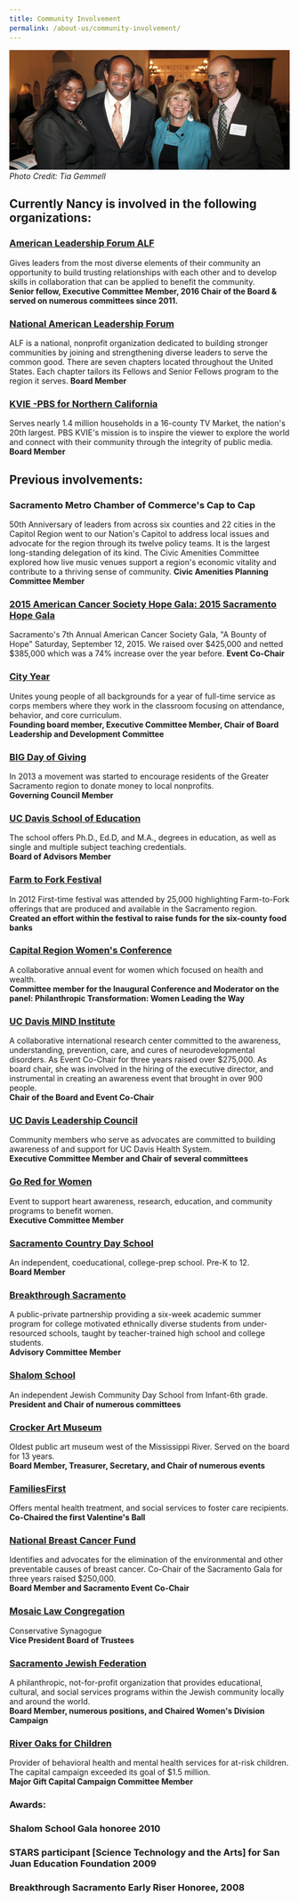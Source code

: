 ```yaml
---
title: Community Involvement
permalink: /about-us/community-involvement/
---
```

![Image of Nancy posing with others from the community](/assets/images/community-involvement-banner.jpg)
*Photo Credit: Tia Gemmell*

## Currently Nancy is involved in the following organizations:

### [American Leadership Forum ALF](//www.alf-mvc.org/ "American Leadership Forum ALF")

Gives leaders from the most diverse elements of their community an opportunity to build trusting relationships with each other and to develop skills in collaboration that can be applied to benefit the community. \
**Senior fellow, Executive Committee Member, 2016 Chair of the Board & served on numerous committees since 2011.**

### [National American Leadership Forum](alfnational.org)

ALF is a national, nonprofit organization dedicated to building stronger communities by joining and strengthening diverse leaders to serve the common good.  There are seven chapters located throughout the United States.  Each chapter tailors its Fellows and Senior Fellows program to the region it serves.                                                                                                 **Board Member**

### [KVIE -PBS for Northern California ](kvie.org)

Serves nearly 1.4 million households in a 16-county TV Market, the nation's 20th largest.  PBS KVIE's mission is to inspire the viewer to explore the world and connect with their community through the integrity of public media.                                                                                              **Board Member**

## [](kvie.org)[](alfnational.org)Previous involvements:

### Sacramento Metro Chamber of Commerce's Cap to Cap [](https://metrochamber.org/cap22/)

50th Anniversary of leaders from across six counties and 22 cities in the Capitol Region went to our Nation's Capitol to address local issues and advocate for the region through its twelve policy teams. It is the largest long-standing delegation of its kind.  The Civic Amenities Committee explored how live music venues support a region's economic vitality and contribute to a thriving sense of community.                                                                                                                                       **Civic Amenities Planning Committee Member**

### [2015 American Cancer Society Hope Gala: 2015 Sacramento Hope Gala](//main.acsevents.org/site/TR/Gala/GalaFY10California?pg=entry&fr_id=69670#.VU5Zc1PF-Us/ "2015 American Cancer Society Hope Gala: 2015 Sacramento Hope Gala")

Sacramento's 7th Annual American Cancer Society Gala, "A Bounty of Hope" Saturday, September 12, 2015.  We raised over $425,000 and netted $385,000 which was a 74% increase over the year before.                                                                                                     **Event Co-Chair**[](//www.alf-mvc.org/ "American Leadership Forum ALF")

### [City Year](//www.cityyear.org/sacramento.aspx "City Year")

Unites young people of all backgrounds for a year of full-time service as corps members where they work in the classroom focusing on attendance, behavior, and core curriculum.\
**Founding board member, Executive Committee Member, Chair of Board Leadership and Development Committee**

### [BIG Day of Giving](https://bigdayofgiving.org/ "BIG Day of Giving")

In 2013 a movement was started to encourage residents of the Greater Sacramento region to donate money to local nonprofits.\
**Governing Council Member**

### [UC Davis School of Education](//education.ucdavis.edu/ "UC Davis School of Education")

The school offers Ph.D., Ed.D, and M.A., degrees in education, as well as single and multiple subject teaching credentials.\
**Board of Advisors Member**

### [Farm to Fork Festival](//farmtoforkcapital.com/festival-info/ "Farm to Fork Festival")

In 2012 First-time festival was attended by 25,000 highlighting Farm-to-Fork offerings that are produced and available in the Sacramento region.\
**Created an effort within the festival to raise funds for the six-county food banks**

### [Capital Region Women's Conference](//www.capregionwomen.com/ "Capital Region Women's Conference")

A collaborative annual event for women which focused on health and wealth.\
**Committee member for the Inaugural Conference and Moderator on the panel: Philanthropic Transformation:  Women Leading the Way**

### [UC Davis MIND Institute](//www.ucdmc.ucdavis.edu/mindinstitute/ "UC Davis MIND Institute")

A collaborative international research center committed to the awareness, understanding, prevention, care, and cures of neurodevelopmental disorders. As Event Co-Chair for three years raised over $275,000. As board chair, she was involved in the hiring of the executive director, and instrumental in creating an awareness event that brought in over 900 people.\
**Chair of the Board and Event Co-Chair** 

### [UC Davis Leadership Council](//www.ucdmc.ucdavis.edu/leadershipcouncil/ "UC Davis Leadership Council")

Community members who serve as advocates are committed to building awareness of and support for UC Davis Health System.\
**Executive Committee Member and Chair of several committees**

### [Go Red for Women](https://www.goredforwomen.org/ "Go Red for Women")

Event to support heart awareness, research, education, and community programs to benefit women.\
**Executive Committee Member**

### [Sacramento Country Day School](//www.saccds.org/ "Sacramento Country Day School")

An independent, coeducational, college-prep school. Pre-K to 12.\
**Board Member**

### [Breakthrough Sacramento](//www.saccds.org/inside-scds/breakthrough-sacramento/ "Breakthrough Sacramento")

A public-private partnership providing a six-week academic summer program for college motivated ethnically diverse students from under-resourced schools, taught by teacher-trained high school and college students.\
**Advisory Committee Member**

### [Shalom School](//www.shalomschool.org/ "Shalom School")

An independent Jewish Community Day School from Infant-6th grade.\
**President and Chair of numerous committees**

### [Crocker Art Museum](//crockerartmuseum.org/ "Crocker Art Museum")

Oldest public art museum west of the Mississippi River. Served on the board for 13 years.\
**Board Member, Treasurer, Secretary, and Chair of numerous events**

### [FamiliesFirst](//emqff.org/ "FamiliesFirst")

Offers mental health treatment, and social services to foster care recipients.\
**Co-Chaired the first Valentine's Ball**

### [National Breast Cancer Fund](//www.breastcancerfund.org/ "National Breast Cancer Fund")

Identifies and advocates for the elimination of the environmental and other preventable causes of breast cancer.  Co-Chair of the Sacramento Gala for three years raised $250,000.\
**Board Member and Sacramento Event Co-Chair**

### [Mosaic Law Congregation](//www.mosaiclaw.org/ "Mosaic Law Congregation")

Conservative Synagogue\
**Vice President Board of Trustees**

### [Sacramento Jewish Federation](//jewishsac.org/ "Sacramento Jewish Federation")

A philanthropic, not-for-profit organization that provides educational, cultural, and social services programs within the Jewish community locally and around the world.\
**Board Member, numerous positions, and Chaired Women's Division Campaign**

### [River Oaks for Children](//www.riveroak.org/ "River Oaks for Children")

Provider of behavioral health and mental health services for at-risk children.  The capital campaign exceeded its goal of $1.5 million.\
**Major Gift Capital Campaign Committee Member** 

### Awards:

### Shalom School Gala honoree 2010

### STARS participant \[Science Technology and the Arts] for San Juan Education Foundation 2009

### Breakthrough Sacramento Early Riser Honoree, 2008